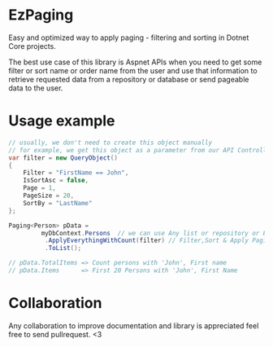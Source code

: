 # EzPaging
Easy and optimized way to apply paging - filtering and sorting in Dotnet Core projects.

The best use case of this library is Aspnet APIs when you need to get some filter or sort name or order name from the user and use that information to retrieve requested data from a repository or database or send pageable data to the user.

# Usage example

```c#
// usually, we don't need to create this object manually
// for example, we get this object as a parameter from our API Controller
var filter = new QueryObject() 
{
    Filter = "FirstName == John",
    IsSortAsc = false,
    Page = 1,
    PageSize = 20,
    SortBy = "LastName"
};

Paging<Person> pData =
         myDbContext.Persons  // we can use Any list or repository or EntityFramework context
          .ApplyEverythingWithCount(filter) // Filter,Sort & Apply Paging 
          .ToList();

// pData.TotalItems => Count persons with 'John', First name
// pData.Items      => First 20 Persons with 'John', First Name
```


# Collaboration
Any collaboration to improve documentation and library is appreciated feel free to send pullrequest. <3





